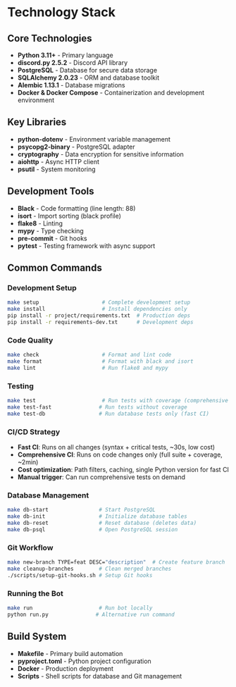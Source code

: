 # Technology Stack

## Core Technologies
- **Python 3.11+** - Primary language
- **discord.py 2.5.2** - Discord API library
- **PostgreSQL** - Database for secure data storage
- **SQLAlchemy 2.0.23** - ORM and database toolkit
- **Alembic 1.13.1** - Database migrations
- **Docker & Docker Compose** - Containerization and development environment

## Key Libraries
- **python-dotenv** - Environment variable management
- **psycopg2-binary** - PostgreSQL adapter
- **cryptography** - Data encryption for sensitive information
- **aiohttp** - Async HTTP client
- **psutil** - System monitoring

## Development Tools
- **Black** - Code formatting (line length: 88)
- **isort** - Import sorting (black profile)
- **flake8** - Linting
- **mypy** - Type checking
- **pre-commit** - Git hooks
- **pytest** - Testing framework with async support

## Common Commands

### Development Setup
```bash
make setup                    # Complete development setup
make install                  # Install dependencies only
pip install -r project/requirements.txt  # Production deps
pip install -r requirements-dev.txt      # Development deps
```

### Code Quality
```bash
make check                    # Format and lint code
make format                   # Format with black and isort
make lint                     # Run flake8 and mypy
```

### Testing
```bash
make test                     # Run tests with coverage (comprehensive CI)
make test-fast               # Run tests without coverage
make test-db                 # Run database tests only (fast CI)
```

### CI/CD Strategy
- **Fast CI**: Runs on all changes (syntax + critical tests, ~30s, low cost)
- **Comprehensive CI**: Runs on code changes only (full suite + coverage, ~2min)
- **Cost optimization**: Path filters, caching, single Python version for fast CI
- **Manual trigger**: Can run comprehensive tests on demand

### Database Management
```bash
make db-start                # Start PostgreSQL
make db-init                 # Initialize database tables
make db-reset                # Reset database (deletes data)
make db-psql                 # Open PostgreSQL session
```

### Git Workflow
```bash
make new-branch TYPE=feat DESC="description"  # Create feature branch
make cleanup-branches        # Clean merged branches
./scripts/setup-git-hooks.sh # Setup Git hooks
```

### Running the Bot
```bash
make run                     # Run bot locally
python run.py               # Alternative run command
```

## Build System
- **Makefile** - Primary build automation
- **pyproject.toml** - Python project configuration
- **Docker** - Production deployment
- **Scripts** - Shell scripts for database and Git management